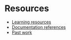 # Resources

- [Learning resources](learning-resources.md)
- [Documentation references](doc-reference_s.md)
- [Past work](past-work.md)
